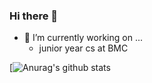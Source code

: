 ### Hi there 👋





- 🔭 I’m currently working on ...
    - junior year cs at BMC
   
    
    
[![Anurag's github stats](https://github-readme-stats.vercel.app/api?username=rosiearasa&count_private=true&show_icons=true&theme=radical)
